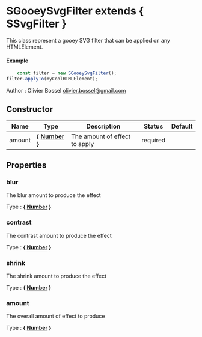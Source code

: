 
# SGooeySvgFilter  extends { SSvgFilter }
This class represent a gooey SVG filter that can be applied on any HTMLElement.

#### Example
```js
	const filter = new SGooeySvgFilter();
filter.applyTo(myCoolHTMLElement);

```
Author : Olivier Bossel <olivier.bossel@gmail.com>
## Constructor

Name  |  Type  |  Description  |  Status  |  Default
------------  |  ------------  |  ------------  |  ------------  |  ------------
amount  |  **{ <a class="link" href="https://developer.mozilla.org/fr/docs/Web/JavaScript/Reference/Objets_globaux/Number" target="_blank" title="Number">Number</a> }**  |  The amount of effect to apply  |  required  |



## Properties


### blur

The blur amount to produce the effect

Type : **{ <a class="link" href="https://developer.mozilla.org/fr/docs/Web/JavaScript/Reference/Objets_globaux/Number" target="_blank" title="Number">Number</a> }**

### contrast

The contrast amount to produce the effect

Type : **{ <a class="link" href="https://developer.mozilla.org/fr/docs/Web/JavaScript/Reference/Objets_globaux/Number" target="_blank" title="Number">Number</a> }**

### shrink

The shrink amount to produce the effect

Type : **{ <a class="link" href="https://developer.mozilla.org/fr/docs/Web/JavaScript/Reference/Objets_globaux/Number" target="_blank" title="Number">Number</a> }**

### amount

The overall amount of effect to produce

Type : **{ <a class="link" href="https://developer.mozilla.org/fr/docs/Web/JavaScript/Reference/Objets_globaux/Number" target="_blank" title="Number">Number</a> }**

